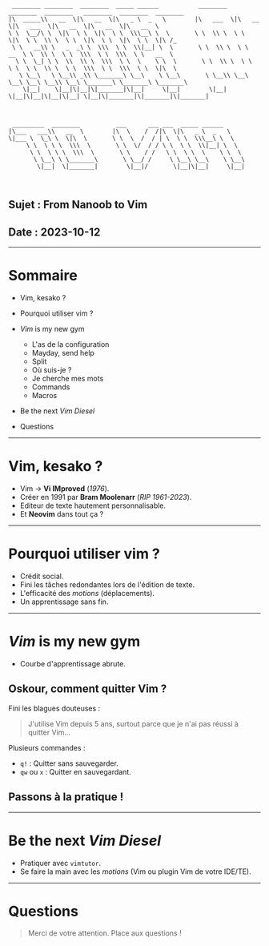 ```text
 ________ ________  ________  _____ ______           ________   ________  ________   ________  ________  ________         
|\  _____\\   __  \|\   __  \|\   _ \  _   \        |\   ___  \|\   __  \|\   ___  \|\   __  \|\   __  \|\   __  \        
\ \  \__/\ \  \|\  \ \  \|\  \ \  \\\__\ \  \       \ \  \\ \  \ \  \|\  \ \  \\ \  \ \  \|\  \ \  \|\  \ \  \|\ /_       
 \ \   __\\ \   _  _\ \  \\\  \ \  \\|__| \  \       \ \  \\ \  \ \   __  \ \  \\ \  \ \  \\\  \ \  \\\  \ \   __  \      
  \ \  \_| \ \  \\  \\ \  \\\  \ \  \    \ \  \       \ \  \\ \  \ \  \ \  \ \  \\ \  \ \  \\\  \ \  \\\  \ \  \|\  \     
   \ \__\   \ \__\\ _\\ \_______\ \__\    \ \__\       \ \__\\ \__\ \__\ \__\ \__\\ \__\ \_______\ \_______\ \_______\    
    \|__|    \|__|\|__|\|_______|\|__|     \|__|        \|__| \|__|\|__|\|__|\|__| \|__|\|_______|\|_______|\|_______|    
                                                                                                                          
                                                                                                                          
                                                                                                                          
 _________  ________          ___      ___ ___  _____ ______                                                              
|\___   ___\\   __  \        |\  \    /  /|\  \|\   _ \  _   \                                                            
\|___ \  \_\ \  \|\  \       \ \  \  /  / | \  \ \  \\\__\ \  \                                                           
     \ \  \ \ \  \\\  \       \ \  \/  / / \ \  \ \  \\|__| \  \                                                          
      \ \  \ \ \  \\\  \       \ \    / /   \ \  \ \  \    \ \  \                                                         
       \ \__\ \ \_______\       \ \__/ /     \ \__\ \__\    \ \__\                                                        
        \|__|  \|_______|        \|__|/       \|__|\|__|     \|__|                                                      



```

## Sujet : From Nanoob to Vim

## Date : 2023-10-12

---

# Sommaire

- Vim, kesako ? 

- Pourquoi utiliser vim ?

- _Vim_ is my new gym
    - L'as de la configuration
    - Mayday, send help
    - Split
    - Où suis-je ?
    - Je cherche mes mots
    - Commands
    - Macros

- Be the next _Vim Diesel_

- Questions

---
# Vim, kesako ? 

- Vim -> **Vi IMproved** (_1976_).
- Créer en 1991 par **Bram Moolenarr** (_RIP 1961-2023_).
- Editeur de texte hautement personnalisable.
- Et **Neovim** dans tout ça ? 


---
# Pourquoi utiliser vim ?

- Crédit social.
- Fini les tâches redondantes lors de l'édition de texte.
- L'efficacité des _motions_ (déplacements).
- Un apprentissage sans fin.

---
# _Vim_ is my new gym

- Courbe d'apprentissage abrute.

## Oskour, comment quitter Vim ?

Fini les blagues douteuses :
> J'utilise Vim depuis 5 ans, surtout parce que je n'ai pas réussi à quitter Vim...

Plusieurs commandes : 
- `q!` : Quitter sans sauvegarder.
- `qw` ou `x` : Quitter en sauvegardant.

## Passons à la pratique !

---
# Be the next _Vim Diesel_

- Pratiquer avec `vimtutor`.
- Se faire la main avec les _motions_ (Vim ou plugin Vim de votre IDE/TE).

---
# Questions

> Merci de votre attention. Place aux questions !
